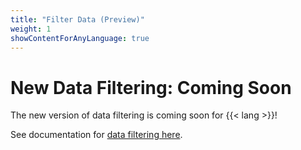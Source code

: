```yaml
---
title: "Filter Data (Preview)"
weight: 1
showContentForAnyLanguage: true
---
```


# New Data Filtering: Coming Soon

The new version of data filtering is coming soon for {{< lang >}}!

See documentation for [data filtering here](/guides/data_filtering).